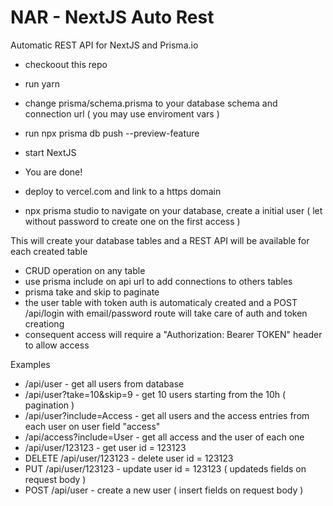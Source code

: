 # NAR - NextJS Auto Rest

Automatic REST API for NextJS and Prisma.io

- checkoout this repo
- run yarn
- change prisma/schema.prisma to your database schema and connection url ( you may use enviroment vars )
- run npx prisma db push --preview-feature
- start NextJS
- You are done!

- deploy to vercel.com and link to a https domain
- npx prisma studio to navigate on your database, create a initial user ( let without password to create one on the first access )

This will create your database tables and a REST API will be available for each created table
- CRUD operation on any table
- use prisma include on api url to add connections to others tables
- prisma take and skip to paginate
- the user table with token auth is automaticaly created and a POST /api/login with email/password route will take care of auth and
token creationg
- consequent access will require a "Authorization: Bearer TOKEN" header to allow access

Examples

- /api/user - get all users from database
- /api/user?take=10&skip=9 - get 10 users starting from the 10h ( pagination )
- /api/user?include=Access - get all users and the access entries from each user on user field "access"
- /api/access?include=User - get all access and the user of each one
- /api/user/123123 - get user id = 123123
- DELETE /api/user/123123 - delete user id = 123123
- PUT /api/user/123123 - update user id = 123123 ( updateds fields on request body )
- POST /api/user - create a new user ( insert fields on request body )
